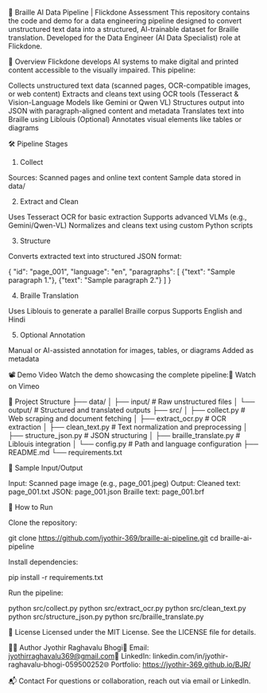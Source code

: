 🧠 Braille AI Data Pipeline | Flickdone Assessment
This repository contains the code and demo for a data engineering pipeline designed to convert unstructured text data into a structured, AI-trainable dataset for Braille translation. Developed for the Data Engineer (AI Data Specialist) role at Flickdone.

📌 Overview
Flickdone develops AI systems to make digital and printed content accessible to the visually impaired. This pipeline:

Collects unstructured text data (scanned pages, OCR-compatible images, or web content)
Extracts and cleans text using OCR tools (Tesseract & Vision-Language Models like Gemini or Qwen VL)
Structures output into JSON with paragraph-aligned content and metadata
Translates text into Braille using Liblouis
(Optional) Annotates visual elements like tables or diagrams


🛠️ Pipeline Stages
1. Collect

Sources: Scanned pages and online text content
Sample data stored in data/

2. Extract and Clean

Uses Tesseract OCR for basic extraction
Supports advanced VLMs (e.g., Gemini/Qwen-VL)
Normalizes and cleans text using custom Python scripts

3. Structure

Converts extracted text into structured JSON format:

{
  "id": "page_001",
  "language": "en",
  "paragraphs": [
    {"text": "Sample paragraph 1."},
    {"text": "Sample paragraph 2."}
  ]
}

4. Braille Translation

Uses Liblouis to generate a parallel Braille corpus
Supports English and Hindi

5. Optional Annotation

Manual or AI-assisted annotation for images, tables, or diagrams
Added as metadata


📽️ Demo Video
Watch the demo showcasing the complete pipeline:🔗 Watch on Vimeo

📁 Project Structure
├── data/
│   ├── input/                # Raw unstructured files
│   └── output/               # Structured and translated outputs
├── src/
│   ├── collect.py            # Web scraping and document fetching
│   ├── extract_ocr.py        # OCR extraction
│   ├── clean_text.py         # Text normalization and preprocessing
│   ├── structure_json.py     # JSON structuring
│   ├── braille_translate.py  # Liblouis integration
│   └── config.py             # Path and language configuration
├── README.md
└── requirements.txt


🧪 Sample Input/Output

Input: Scanned page image (e.g., page_001.jpeg)
Output:
Cleaned text: page_001.txt
JSON: page_001.json
Braille text: page_001.brf




🚀 How to Run

Clone the repository:

git clone https://github.com/jyothir-369/braille-ai-pipeline.git
cd braille-ai-pipeline


Install dependencies:

pip install -r requirements.txt


Run the pipeline:

python src/collect.py
python src/extract_ocr.py
python src/clean_text.py
python src/structure_json.py
python src/braille_translate.py


🧾 License
Licensed under the MIT License. See the LICENSE file for details.

👨‍💻 Author
Jyothir Raghavalu Bhogi📧 Email: jyothirraghavalu369@gmail.com🔗 LinkedIn: linkedin.com/in/jyothir-raghavalu-bhogi-059500252🌐 Portfolio: https://jyothir-369.github.io/BJR/

📬 Contact
For questions or collaboration, reach out via email or LinkedIn.
